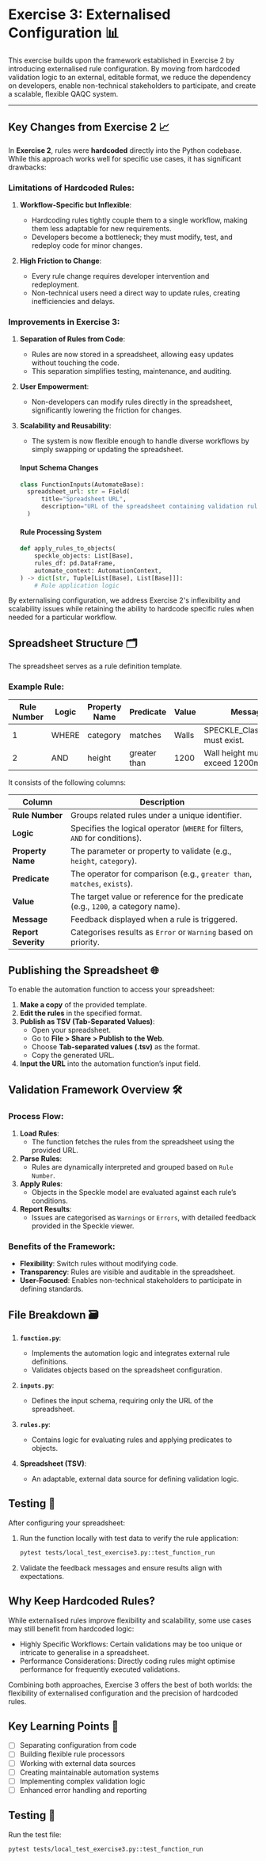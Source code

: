# Exercise 3: Externalised Configuration 📊

This exercise builds upon the framework established in Exercise 2 by introducing externalised rule configuration. By moving from hardcoded validation logic to an external, editable format, we reduce the dependency on developers, enable non-technical stakeholders to participate, and create a scalable, flexible QAQC system.

---

## Key Changes from Exercise 2 📈

In **Exercise 2**, rules were **hardcoded** directly into the Python codebase. While this approach works well for specific use cases, it has significant drawbacks:

### Limitations of Hardcoded Rules:
1. **Workflow-Specific but Inflexible**:
   - Hardcoding rules tightly couple them to a single workflow, making them less adaptable for new requirements.
   - Developers become a bottleneck; they must modify, test, and redeploy code for minor changes.

2. **High Friction to Change**:
   - Every rule change requires developer intervention and redeployment.
   - Non-technical users need a direct way to update rules, creating inefficiencies and delays.
  

### Improvements in Exercise 3:
1. **Separation of Rules from Code**:
   - Rules are now stored in a spreadsheet, allowing easy updates without touching the code.
   - This separation simplifies testing, maintenance, and auditing.

2. **User Empowerment**:
   - Non-developers can modify rules directly in the spreadsheet, significantly lowering the friction for changes.

3. **Scalability and Reusability**:
   - The system is now flexible enough to handle diverse workflows by simply swapping or updating the spreadsheet.

    #### Input Schema Changes
    ```python
    class FunctionInputs(AutomateBase):
      spreadsheet_url: str = Field(
          title="Spreadsheet URL",
          description="URL of the spreadsheet containing validation rules."
      )
    ```

    #### Rule Processing System
    ```python
    def apply_rules_to_objects(
        speckle_objects: List[Base],
        rules_df: pd.DataFrame,
        automate_context: AutomationContext,
    ) -> dict[str, Tuple[List[Base], List[Base]]]:
        # Rule application logic
    ```
By externalising configuration, we address Exercise 2's inflexibility and scalability issues while retaining the ability to hardcode specific rules when needed for a particular workflow.

## Spreadsheet Structure 🗂️

The spreadsheet serves as a rule definition template. 

### Example Rule:

| Rule Number | Logic | Property Name      | Predicate     | Value        | Message                                  | Report Severity |
|-------------|-------|--------------------|---------------|--------------|------------------------------------------|-----------------|
| 1           | WHERE | category           | matches       | Walls        | SPECKLE_Classification must exist.       | Error           |
| 2           | AND   | height             | greater than  | 1200         | Wall height must exceed 1200mm.          | Error           |

It consists of the following columns:

| **Column**         | **Description**                                                                 |
|---------------------|---------------------------------------------------------------------------------|
| **Rule Number**     | Groups related rules under a unique identifier.                                |
| **Logic**           | Specifies the logical operator (`WHERE` for filters, `AND` for conditions).    |
| **Property Name**   | The parameter or property to validate (e.g., `height`, `category`).            |
| **Predicate**       | The operator for comparison (e.g., `greater than`, `matches`, `exists`).       |
| **Value**           | The target value or reference for the predicate (e.g., `1200`, a category name).|
| **Message**         | Feedback displayed when a rule is triggered.                                   |
| **Report Severity** | Categorises results as `Error` or `Warning` based on priority.                 |

## Publishing the Spreadsheet 🌐

To enable the automation function to access your spreadsheet:

1. **Make a copy** of the provided template.
2. **Edit the rules** in the specified format.
3. **Publish as TSV (Tab-Separated Values)**:
   - Open your spreadsheet.
   - Go to **File > Share > Publish to the Web**.
   - Choose **Tab-separated values (.tsv)** as the format.
   - Copy the generated URL.
4. **Input the URL** into the automation function’s input field.

## Validation Framework Overview 🛠️

### Process Flow:
1. **Load Rules**:
   - The function fetches the rules from the spreadsheet using the provided URL.
2. **Parse Rules**:
   - Rules are dynamically interpreted and grouped based on `Rule Number`.
3. **Apply Rules**:
   - Objects in the Speckle model are evaluated against each rule’s conditions.
4. **Report Results**:
   - Issues are categorised as `Warnings` or `Errors`, with detailed feedback provided in the Speckle viewer.

### Benefits of the Framework:
- **Flexibility**: Switch rules without modifying code.
- **Transparency**: Rules are visible and auditable in the spreadsheet.
- **User-Focused**: Enables non-technical stakeholders to participate in defining standards.

## File Breakdown 🗃️

1. **`function.py`**:
   - Implements the automation logic and integrates external rule definitions.
   - Validates objects based on the spreadsheet configuration.

2. **`inputs.py`**:
   - Defines the input schema, requiring only the URL of the spreadsheet.

3. **`rules.py`**:
   - Contains logic for evaluating rules and applying predicates to objects.

4. **Spreadsheet (TSV)**:
   - An adaptable, external data source for defining validation logic.

## Testing 🧪

After configuring your spreadsheet:

1. Run the function locally with test data to verify the rule application:
   ```bash
   pytest tests/local_test_exercise3.py::test_function_run

2. Validate the feedback messages and ensure results align with expectations.

## Why Keep Hardcoded Rules?
While externalised rules improve flexibility and scalability, some use cases may still benefit from hardcoded logic:

- Highly Specific Workflows: Certain validations may be too unique or intricate to generalise in a spreadsheet.
- Performance Considerations: Directly coding rules might optimise performance for frequently executed validations.

Combining both approaches, Exercise 3 offers the best of both worlds: the flexibility of externalised configuration and the precision of hardcoded rules.



## Key Learning Points 📝
- [ ] Separating configuration from code
- [ ] Building flexible rule processors
- [ ] Working with external data sources
- [ ] Creating maintainable automation systems
- [ ] Implementing complex validation logic
- [ ] Enhanced error handling and reporting

## Testing 🧪
Run the test file:
```bash
pytest tests/local_test_exercise3.py::test_function_run
```
